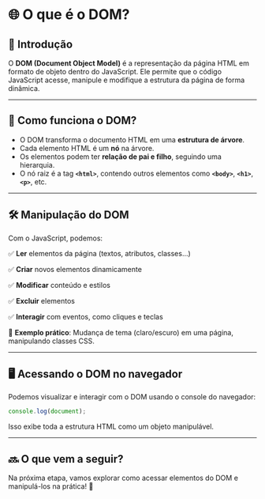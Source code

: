 # 🌐 O que é o DOM?

## 📌 Introdução
O **DOM (Document Object Model)** é a representação da página HTML em formato de objeto dentro do JavaScript. Ele permite que o código JavaScript acesse, manipule e modifique a estrutura da página de forma dinâmica.

---

## 📜 Como funciona o DOM?
- O DOM transforma o documento HTML em uma **estrutura de árvore**.
- Cada elemento HTML é um **nó** na árvore.
- Os elementos podem ter **relação de pai e filho**, seguindo uma hierarquia.
- O nó raiz é a tag **`<html>`**, contendo outros elementos como **`<body>`**, **`<h1>`**, **`<p>`**, etc.

---

## 🛠 Manipulação do DOM
Com o JavaScript, podemos:

✅ **Ler** elementos da página (textos, atributos, classes...)

✅ **Criar** novos elementos dinamicamente

✅ **Modificar** conteúdo e estilos

✅ **Excluir** elementos

✅ **Interagir** com eventos, como cliques e teclas

🔹 **Exemplo prático**: Mudança de tema (claro/escuro) em uma página, manipulando classes CSS.

---

## 🖥 Acessando o DOM no navegador
Podemos visualizar e interagir com o DOM usando o console do navegador:
```javascript
console.log(document);
```
Isso exibe toda a estrutura HTML como um objeto manipulável.

---

## 🔜 O que vem a seguir?
Na próxima etapa, vamos explorar como acessar elementos do DOM e manipulá-los na prática! 🚀

